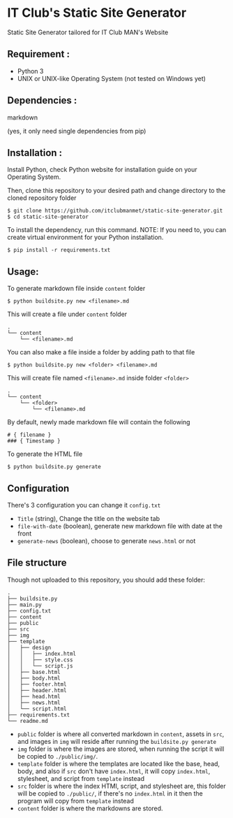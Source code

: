 # IT Club's Static Site Generator
Static Site Generator tailored for IT Club MAN's Website<br>

## Requirement :
- Python 3
- UNIX or UNIX-like Operating System (not tested on Windows yet)

## Dependencies :
markdown

(yes, it only need single dependencies from pip)

## Installation : 
Install Python, check Python website for installation guide on your Operating System.

Then, clone this repository to your desired path and change directory to the cloned repository folder

```
$ git clone https://github.com/itclubmanmet/static-site-generator.git
$ cd static-site-generator
```

To install the dependency, run this command.
NOTE: If you need to, you can create virtual environment for your Python installation.

```
$ pip install -r requirements.txt
```

## Usage:
To generate markdown file inside `content` folder <br>

```
$ python buildsite.py new <filename>.md
```

This will create a file under `content` folder

```
.
└── content
    └── <filename>.md
```

You can also make a file inside a folder by adding path to that file

```
$ python buildsite.py new <folder> <filename>.md
```

This will create file named `<filename>.md` inside folder `<folder>`

```
.
└── content
    └── <folder>
        └── <filename>.md
```

By default, newly made markdown file will contain the following

```
# { filename }
### { Timestamp } 
```

To generate the HTML file 

```
$ python buildsite.py generate
```

## Configuration

There's 3 configuration you can change it `config.txt`
- `Title` (string), Change the title on the website tab
- `file-with-date` (boolean), generate new markdown file with date at the front
- `generate-news` (boolean), choose to generate `news.html` or not

## File structure

Though not uploaded to this repository, you should add these folder:

```
.
├── buildsite.py
├── main.py
├── config.txt
├── content
├── public
├── src
├── img
├── template
│   ├── design
│   │   ├── index.html
│   │   ├── style.css
│   │   └── script.js
│   ├── base.html
│   ├── body.html
│   ├── footer.html
│   ├── header.html
│   ├── head.html
│   ├── news.html
│   └── script.html
├── requirements.txt
└── readme.md
```

- `public` folder is where all converted markdown in `content`, assets in `src`, and images in `img` will 
reside after running the `buildsite.py generate`
- `img` folder is where the images are stored, when running the script it will be copied to `./public/img/`. 
- `template` folder is where the templates are located like the base, head, body, and also if `src` don't have `index.html`, it will copy `index.html`, stylesheet, and script from `template` instead
- `src` folder is where the index HTMl, script, and stylesheet are, this folder will be copied to `./public/`, if there's no `index.html` in it then the program will copy from `template` instead
- `content` folder is where the markdowns are stored.

